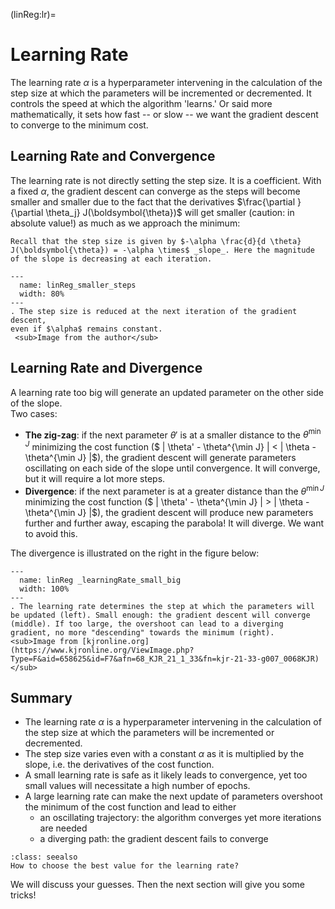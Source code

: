 (linReg:lr)=
# Learning Rate

The learning rate $\alpha$ is a hyperparameter intervening in the calculation of the step size at which the parameters will be incremented or decremented. It controls the speed at which the algorithm 'learns.' Or said more mathematically, it sets how fast -- or slow -- we want the gradient descent to converge to the minimum cost.

## Learning Rate and Convergence
The learning rate is not directly setting the step size. It is a coefficient. With a fixed $\alpha$, the gradient descent can converge as the steps will become smaller and smaller due to the fact that the derivatives $\frac{\partial }{\partial \theta_j} J(\boldsymbol{\theta})$ will get smaller (caution: in absolute value!) as much as we approach the minimum:

````{margin}
Recall that the step size is given by $-\alpha \frac{d}{d \theta} J(\boldsymbol{\theta}) = -\alpha \times$ _slope_. Here the magnitude of the slope is decreasing at each iteration. 
````
```{figure} ../images/linReg_smaller_steps.png
---
  name: linReg_smaller_steps
  width: 80%
---
. The step size is reduced at the next iteration of the gradient descent,  
even if $\alpha$ remains constant.  
 <sub>Image from the author</sub>
 ```

## Learning Rate and Divergence
A learning rate too big will generate an updated parameter on the other side of the slope.  
Two cases:
* __The zig-zag__: if the next parameter $\theta'$ is at a smaller distance to the $\theta^{\min J}$ minimizing the cost function ($ | \theta' - \theta^{\min J} |  < | \theta - \theta^{\min J} |$), the gradient descent will generate parameters oscillating on each side of the slope until convergence. It will converge, but it will require a lot more steps. 
* __Divergence__: if the next parameter is at a greater distance than the $\theta^{\min J}$ minimizing the cost function ($ | \theta' - \theta^{\min J} |  > | \theta - \theta^{\min J} |$), the gradient descent will produce new parameters further and further away, escaping the parabola! It will diverge. We want to avoid this.

The divergence is illustrated on the right in the figure below: 
```{figure} ../images/linReg_learningRate_small_big.jpg
---
  name: linReg _learningRate_small_big
  width: 100%
---
. The learning rate determines the step at which the parameters will be updated (left). Small enough: the gradient descent will converge (middle). If too large, the overshoot can lead to a diverging gradient, no more "descending" towards the minimum (right).  
<sub>Image from [kjronline.org](https://www.kjronline.org/ViewImage.php?Type=F&aid=658625&id=F7&afn=68_KJR_21_1_33&fn=kjr-21-33-g007_0068KJR)</sub>
 ```


## Summary
* The learning rate $\alpha$ is a hyperparameter intervening in the calculation of the step size at which the parameters will be incremented or decremented.
* The step size varies even with a constant $\alpha$ as it is multiplied by the slope, i.e. the derivatives of the cost function.
* A small learning rate is safe as it likely leads to convergence, yet too small values will necessitate a high number of epochs.
* A large learning rate can make the next update of parameters overshoot the minimum of the cost function and lead to either 
  * an oscillating trajectory: the algorithm converges yet more iterations are needed
  * a diverging path: the gradient descent fails to converge


```{admonition} Question
:class: seealso
How to choose the best value for the learning rate?
```
We will discuss your guesses. Then the next section will give you some tricks!